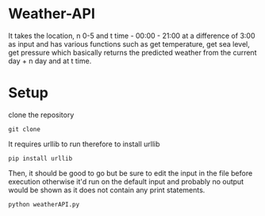 # Weather-API

It takes the location, n 0-5 and t time - 00:00 - 21:00 at a difference of 3:00 as input and has various functions such as get temperature, get sea level, get pressure which basically returns the predicted weather from the current day + n day and at t time.

# Setup

clone the repository

` git clone `

It requires urllib to run therefore to install urllib

`pip install urllib`

Then, it should be good to go but be sure to edit the input in the file before execution otherwise it'd run on the default input and probably no output would be shown as it does not contain any print statements.

`python weatherAPI.py`
